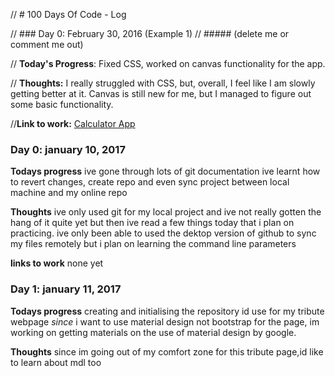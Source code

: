 // # 100 Days Of Code - Log

// ### Day 0: February 30, 2016 (Example 1)
// ##### (delete me or comment me out)

// **Today's Progress**: Fixed CSS, worked on canvas functionality for the app.

// **Thoughts:** I really struggled with CSS, but, overall, I feel like I am slowly getting better at it. Canvas is still new for me, but I managed to figure out some basic functionality.

//**Link to work:** [Calculator App](http://www.example.com)


### Day 0: january 10, 2017

**Todays progress** ive gone through lots of git documentation
                    ive learnt how to revert changes, create repo and even sync project between
                    local machine and my online repo

**Thoughts** ive only used git for my local project and ive not really gotten the hang of it quite yet
             but then ive read a few things today that i plan on practicing. ive only been able to used
             the dektop version of github to sync my files remotely but i plan on learning the command line 
             parameters

**links to work** none yet



### Day 1: january 11, 2017

**Todays progress** creating and initialising the repository id use for my tribute webpage
                    *since* i want to use material design not bootstrap for the page, im working
                    on getting materials on the use of material design by google.

**Thoughts**        since im going out of my comfort zone for this tribute page,id like to learn 
                    about mdl too

